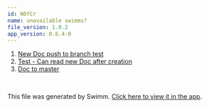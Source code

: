 ```yaml
---
id: N0fCr
name: unavailable swimms?
file_version: 1.0.2
app_version: 0.6.4-0
---
```


<!-- Steps - Do not remove this comment -->
1. [New Doc push to branch test](https://swimm-web-app.web.app/repos/U0sVB7lC9at5XPOW1TBW/docs/5gprK)
2. [Test - Can read new Doc after creation](https://swimm-web-app.web.app/repos/U0sVB7lC9at5XPOW1TBW/docs/rpEX5)
3. [Doc to master](https://swimm-web-app.web.app/repos/U0sVB7lC9at5XPOW1TBW/docs/FJ1CA0atRFTqmNXqgNxD)


<br/>

This file was generated by Swimm. [Click here to view it in the app](https://swimm-web-app.web.app/repos/Z2l0aHViJTNBJTNBc3ItZXh0ZW5zaW9uJTNBJTNBZG91ZWs=/docs/N0fCr).